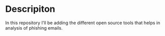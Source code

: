# Descripiton
In this repository I'll be adding the different open source tools that helps in analysis of phishing emails. 
